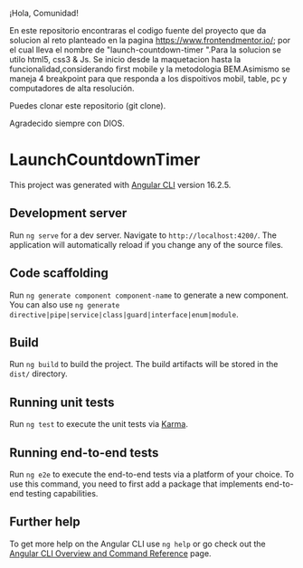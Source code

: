 ¡Hola, Comunidad!

En este repositorio encontraras el codigo fuente del proyecto que da solucion al reto planteado en la pagina https://www.frontendmentor.io/; por el cual lleva el nombre de "launch-countdown-timer
".Para la solucion se utilo html5, css3 & Js. Se inicio desde la maquetacion hasta la funcionalidad,considerando first mobile y la metodologia BEM.Asimismo se maneja 4 breakpoint para que responda a los dispoitivos mobil, table, pc y computadores de alta resolución.

Puedes clonar este repositorio (git clone).

Agradecido siempre con DIOS.

# LaunchCountdownTimer

This project was generated with [Angular CLI](https://github.com/angular/angular-cli) version 16.2.5.

## Development server

Run `ng serve` for a dev server. Navigate to `http://localhost:4200/`. The application will automatically reload if you change any of the source files.

## Code scaffolding

Run `ng generate component component-name` to generate a new component. You can also use `ng generate directive|pipe|service|class|guard|interface|enum|module`.

## Build

Run `ng build` to build the project. The build artifacts will be stored in the `dist/` directory.

## Running unit tests

Run `ng test` to execute the unit tests via [Karma](https://karma-runner.github.io).

## Running end-to-end tests

Run `ng e2e` to execute the end-to-end tests via a platform of your choice. To use this command, you need to first add a package that implements end-to-end testing capabilities.

## Further help

To get more help on the Angular CLI use `ng help` or go check out the [Angular CLI Overview and Command Reference](https://angular.io/cli) page.
